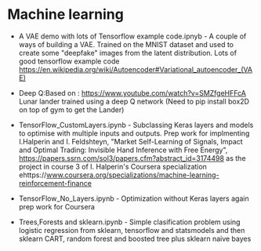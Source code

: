 # Machine learning
* A VAE demo with lots of Tensorflow example code.ipnyb - A couple of ways of building a VAE. Trained on the MNIST dataset and used to create some "deepfake" images from the latent distribution. Lots of good tensorflow example code
https://en.wikipedia.org/wiki/Autoencoder#Variational_autoencoder_(VAE)

* Deep Q:Based on : https://www.youtube.com/watch?v=SMZfgeHFFcA Lunar lander trained using a deep Q network (Need to pip install box2D on top of gym to get the Lander)

* TensorFlow_CustomLayers.ipynb - Subclassing Keras layers and models to optimise with multiple inputs and outputs. Prep work for implmenting I.Halperin and I. Feldshteyn, "Market Self-Learning of Signals, Impact and Optimal Trading: Invisible Hand Inference with Free Energy", https://papers.ssrn.com/sol3/papers.cfm?abstract_id=3174498 as the project in course 3 of I. Halperin's Coursera specialization ehttps://www.coursera.org/specializations/machine-learning-reinforcement-finance

* TensorFlow_No_Layers.ipynb - Optimization without Keras layers again prep work for Coursera 

* Trees,Forests and sklearn.ipynb - Simple clasification problem using logistic regression from sklearn, tensorflow and statsmodels and then sklearn CART, random forest and boosted tree plus sklearn naive bayes


